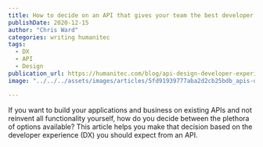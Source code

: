 ```yaml
---
title: How to decide on an API that gives your team the best developer experience
publishDate: 2020-12-15
author: "Chris Ward"
categories: writing humanitec
tags:
  - DX
  - API
  - Design
publication_url: https://humanitec.com/blog/api-design-developer-experience
image: "../../../assets/images/articles/5fd91939777aba2d2cb25bdb_apis-devex-p-800.png"

---
```


If you want to build your applications and business on existing APIs and not reinvent all functionality yourself, how do you decide between the plethora of options available? This article helps you make that decision based on the developer experience (DX) you should expect from an API.